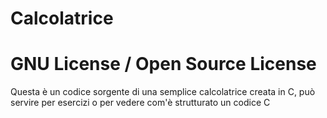 Calcolatrice
============

GNU License / Open Source License
=================================

Questa è un codice sorgente di una semplice calcolatrice creata in C, può servire per esercizi o per vedere com'è strutturato un codice C
